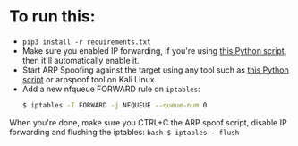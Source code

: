# To run this:
- `pip3 install -r requirements.txt`
- Make sure you enabled IP forwarding, if you're using [this Python script](https://www.thepythoncode.com/code/building-arp-spoofer-using-scapy), then it'll automatically enable it.
- Start ARP Spoofing against the target using any tool such as [this Python script](https://www.thepythoncode.com/code/building-arp-spoofer-using-scapy) or arpspoof tool on Kali Linux.
- Add a new nfqueue FORWARD rule on `iptables`:
    ```bash
    $ iptables -I FORWARD -j NFQUEUE --queue-num 0
    ```

When you're done, make sure you CTRL+C the ARP spoof script, disable IP forwarding and flushing the iptables:
    ```bash
    $ iptables --flush
    ```